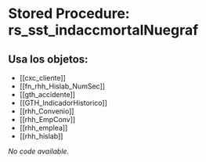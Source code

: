# Stored Procedure: rs_sst_indaccmortalNuegraf

## Usa los objetos:
- [[cxc_cliente]]
- [[fn_rhh_Hislab_NumSec]]
- [[gth_accidente]]
- [[GTH_IndicadorHistorico]]
- [[rhh_Convenio]]
- [[rhh_EmpConv]]
- [[rhh_emplea]]
- [[rhh_hislab]]

*No code available.*
